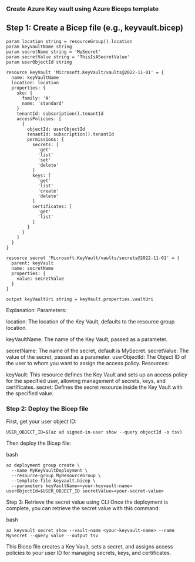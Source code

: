 ### Create Azure Key vault using Azure  Biceps template 
## Step 1: Create a Bicep file (e.g., keyvault.bicep)

```plaintext
param location string = resourceGroup().location
param keyVaultName string
param secretName string = 'MySecret'
param secretValue string = 'ThisIsASecretValue'
param userObjectId string

resource keyVault 'Microsoft.KeyVault/vaults@2022-11-01' = {
  name: keyVaultName
  location: location
  properties: {
    sku: {
      family: 'A'
      name: 'standard'
    }
    tenantId: subscription().tenantId
    accessPolicies: [
      {
        objectId: userObjectId
        tenantId: subscription().tenantId
        permissions: {
          secrets: [
            'get'
            'list'
            'set'
            'delete'
          ]
          keys: [
            'get'
            'list'
            'create'
            'delete'
          ]
          certificates: [
            'get'
            'list'
          ]
        }
      }
    ]
  }
}

resource secret 'Microsoft.KeyVault/vaults/secrets@2022-11-01' = {
  parent: keyVault
  name: secretName
  properties: {
    value: secretValue
  }
}

output keyVaultUri string = keyVault.properties.vaultUri
```
Explanation:
Parameters:

location: The location of the Key Vault, defaults to the resource group location.

keyVaultName: The name of the Key Vault, passed as a parameter.

secretName: The name of the secret, default is MySecret.
secretValue: The value of the secret, passed as a parameter.
userObjectId: The Object ID of the user to whom you want to assign the access policy.
Resources:

keyVault: This resource defines the Key Vault and sets up an access policy for the specified user, allowing management of secrets, keys, and certificates.
secret: Defines the secret resource inside the Key Vault with the specified value.

### Step 2: Deploy the Bicep file
First, get your user object ID:


```plaintext
USER_OBJECT_ID=$(az ad signed-in-user show --query objectId -o tsv)
```

Then deploy the Bicep file:

bash

```plaintext
az deployment group create \
  --name MyKeyVaultDeployment \
  --resource-group MyResourceGroup \
  --template-file keyvault.bicep \
  --parameters keyVaultName=<your-keyvault-name> userObjectId=$USER_OBJECT_ID secretValue=<your-secret-value>
```

Step 3: Retrieve the secret value using CLI
Once the deployment is complete, you can retrieve the secret value with this command:

bash
```plaintext
az keyvault secret show --vault-name <your-keyvault-name> --name MySecret --query value --output tsv
```

This Bicep file creates a Key Vault, sets a secret, and assigns access policies to your user ID for managing secrets, keys, and certificates.